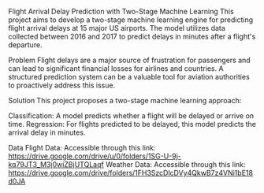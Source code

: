Flight Arrival Delay Prediction with Two-Stage Machine Learning
This project aims to develop a two-stage machine learning engine for predicting flight arrival delays at 15 major US airports. The model utilizes data collected between 2016 and 2017 to predict delays in minutes after a flight's departure.

Problem
Flight delays are a major source of frustration for passengers and can lead to significant financial losses for airlines and countries. A structured prediction system can be a valuable tool for aviation authorities to proactively address this issue.

Solution
This project proposes a two-stage machine learning approach:

Classification: A model predicts whether a flight will be delayed or arrive on time.
Regression: For flights predicted to be delayed, this model predicts the arrival delay in minutes.

Data
Flight Data: Accessible through this link: https://drive.google.com/drive/u/0/folders/1SG-U-9j-kq79JT3_M3j0wiZBjUTQLaqf
Weather Data: Accessible through this link: https://drive.google.com/drive/folders/1FH3SzcDlcDVy4QkwB7z4VNi1bE18d0JA

